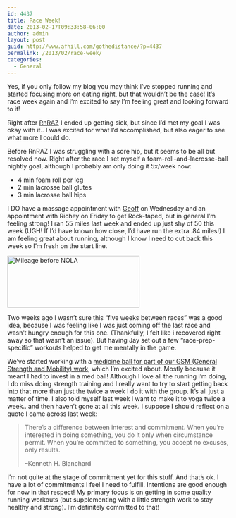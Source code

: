 ```yaml
---
id: 4437
title: Race Week!
date: 2013-02-17T09:33:58-06:00
author: admin
layout: post
guid: http://www.afhill.com/gothedistance/?p=4437
permalink: /2013/02/race-week/
categories:
  - General
---
```

Yes, if you only follow my blog you may think I&#8217;ve stopped running and started focusing more on eating right, but that wouldn&#8217;t be the case! It&#8217;s race week again and I&#8217;m excited to say I&#8217;m feeling great and looking forward to it!

Right after [RnRAZ](http://www.afhill.com/gothedistance/2013/01/rock-and-roll-arizona-2013-half-marathon/ "Rock and Roll Arizona 2013 Half Marathon") I ended up getting sick, but since I&#8217;d met my goal I was okay with it.. I was excited for what I&#8217;d accomplished, but also eager to see what more I could do. 

Before RnRAZ I was struggling with a sore hip, but it seems to be all but resolved now. Right after the race I set myself a foam-roll-and-lacrosse-ball nightly goal, although I probably am only doing it 5x/week now: 

  * 4 min foam roll per leg
  * 2 min lacrosse ball glutes
  * 3 min lacrosse ball hips

I DO have a massage appointment with [Geoff](http://www.afhill.com/gothedistance/2013/01/you-have-a-rather-large-psoas/ "You have a rather large psoas….") on Wednesday and an appointment with Richey on Friday to get Rock-taped, but in general I&#8217;m feeling strong! I ran 55 miles last week and ended up just shy of 50 this week (UGH! If I&#8217;d have known how close, I&#8217;d have run the extra .84 miles!) I am feeling great about running, although I know I need to cut back this week so I&#8217;m fresh on the start line. 

[<img src="http://www.afhill.com/gothedistance/wp-content/uploads/2013/02/2-18-2013-12-09-45-AM-300x118.jpg" alt="Mileage before NOLA" width="300" height="118" class="alignnone size-medium wp-image-4450" />](http://www.afhill.com/gothedistance/wp-content/uploads/2013/02/2-18-2013-12-09-45-AM.jpg)

Two weeks ago I wasn&#8217;t sure this &#8220;five weeks between races&#8221; was a good idea, because I was feeling like I was just coming off the last race and wasn&#8217;t hungry enough for this one. (Thankfully, I felt like i recovered right away so that wasn&#8217;t an issue). But having Jay set out a few &#8220;race-prep-specific&#8221; workouts helped to get me mentally in the game. 

We&#8217;ve started working with a [medicine ball for part of our GSM (General Strength and Mobility) work](www.youtube.com/watch?v=FT1UnwkCxQA), which I&#8217;m excited about. Mostly because it meant I had to invest in a med ball! Although I love all the running I&#8217;m doing, I do miss doing strength training and I really want to try to start getting back into that more than just the twice a week I do it with the group. It&#8217;s all just a matter of time. I also told myself last week I want to make it to yoga twice a week.. and then haven&#8217;t gone at all this week. I suppose I should reflect on a quote I came across last week: 

> There&#8217;s a difference between interest and commitment. When you&#8217;re interested in doing something, you do it only when circumstance permit. When you&#8217;re committed to something, you accept no excuses, only results.  
>  
> &#8211;Kenneth H. Blanchard

I&#8217;m not quite at the stage of commitment yet for this stuff. And that&#8217;s ok. I have a lot of commitments I feel I need to fulfill. Intentions are good enough for now in that respect! My primary focus is on getting in some quality running workouts (but supplementing with a little strength work to stay healthy and strong). I&#8217;m definitely committed to that!